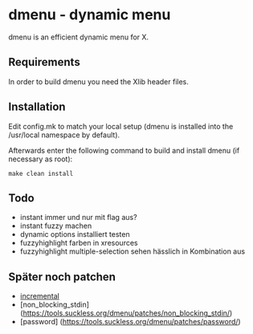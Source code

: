 # dmenu - dynamic menu
dmenu is an efficient dynamic menu for X.

## Requirements
In order to build dmenu you need the Xlib header files.

## Installation
Edit config.mk to match your local setup (dmenu is installed into
the /usr/local namespace by default).

Afterwards enter the following command to build and install dmenu
(if necessary as root):

    make clean install

## Todo
- instant immer und nur mit flag aus?
- instant fuzzy machen 
- dynamic options installiert testen
- fuzzyhighlight farben in xresources
- fuzzyhighlight multiple-selection sehen hässlich in Kombination aus

## Später noch patchen
- [incremental](https://tools.suckless.org/dmenu/patches/incremental/)
- [non_blocking_stdin] (https://tools.suckless.org/dmenu/patches/non_blocking_stdin/)
- [password] (https://tools.suckless.org/dmenu/patches/password/)
